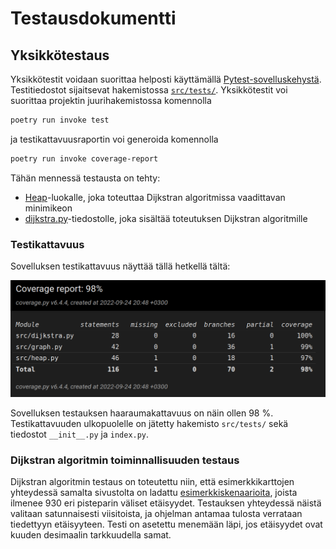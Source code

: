 # Testausdokumentti

## Yksikkötestaus
Yksikkötestit voidaan suorittaa helposti käyttämällä [Pytest-sovelluskehystä](https://docs.pytest.org/en/7.1.x/). Testitiedostot sijaitsevat hakemistossa [`src/tests/`](https://github.com/valtterikantanen/tiralabra/blob/master/src/tests/). Yksikkötestit voi suorittaa projektin juurihakemistossa komennolla
```bash
poetry run invoke test
```
ja testikattavuusraportin voi generoida komennolla
```bash
poetry run invoke coverage-report
```

Tähän mennessä testausta on tehty:
* [Heap](https://github.com/valtterikantanen/tiralabra/blob/master/src/heap.py/)-luokalle, joka toteuttaa Dijkstran algoritmissa vaadittavan minimikeon
* [dijkstra.py](https://github.com/valtterikantanen/tiralabra/blob/master/src/dijkstra.py/)-tiedostolle, joka sisältää toteutuksen Dijkstran algoritmille

### Testikattavuus

Sovelluksen testikattavuus näyttää tällä hetkellä tältä:

![](./kuvat/testikattavuus.png)

Sovelluksen testauksen haaraumakattavuus on näin ollen 98 %. Testikattavuuden ulkopuolelle on jätetty hakemisto `src/tests/` sekä tiedostot `__init__.py` ja `index.py`.

### Dijkstran algoritmin toiminnallisuuden testaus
Dijkstran algoritmin testaus on toteutettu niin, että esimerkkikarttojen yhteydessä samalta sivustolta on ladattu [esimerkkiskenaarioita](https://github.com/valtterikantanen/tiralabra/blob/master/src/maps/Berlin_0_256.map.scen), joista ilmenee 930 eri pisteparin väliset etäisyydet. Testauksen yhteydessä näistä valitaan satunnaisesti viisitoista, ja ohjelman antamaa tulosta verrataan tiedettyyn etäisyyteen. Testi on asetettu menemään läpi, jos etäisyydet ovat kuuden desimaalin tarkkuudella samat.
